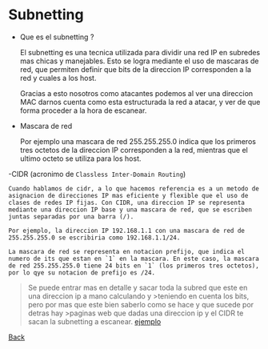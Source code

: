 
# Subnetting

 - Que es el subnetting ?

 	El subnetting es una tecnica utilizada para dividir una red IP en subredes mas chicas y manejables. Esto se logra mediante el uso de mascaras de red, que permiten definir que bits de la direccion IP corresponden a la red y cuales a los host.

 	Gracias a esto nosotros como atacantes podemos al ver una direccion MAC darnos cuenta como esta estructurada la red a atacar, y ver de que forma proceder a la hora de escanear.

 - Mascara de red

 	Por ejemplo una mascara de red 255.255.255.0 indica que los primeros tres octetos de la direccion IP corresponden a la red, mientras que el ultimo octeto se utiliza para los host.

 -CIDR (acronimo de `Classless Inter-Domain Routing`)

 	Cuando hablamos de cidr, a lo que hacemos referencia es a un metodo de asignacion de direcciones IP mas eficiente y flexible que el uso de clases de redes IP fijas. Con CIDR, una direccion IP se representa mediante una direccion IP base y una mascara de red, que se escriben juntas separadas por una barra (/).

 	Por ejemplo, la direccion IP 192.168.1.1 con una mascara de red de 255.255.255.0 se escribiria como 192.168.1.1/24.

 	La mascara de red se representa en notacion prefijo, que indica el numero de its que estan en `1` en la mascara. En este caso, la mascara de red 255.255.255.0 tiene 24 bits en `1` (los primeros tres octetos), por lo qye su notacion de prefijo es /24.


 >Se puede entrar mas en detalle y sacar toda la subred que este en una direccion ip a  mano calculando y >teniendo en cuenta los bits, pero por mas que este bien saberlo como se hace y que sucede por detras hay >paginas web que dadas una direccion ip y el CIDR te sacan la subnetting a escanear. [ejemplo](https://www.ipaddressguide.com/cidr)

 [Back](../introduccionHacking.md)